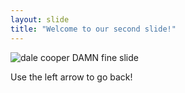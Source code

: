 ```yaml
---
layout: slide
title: "Welcome to our second slide!"
---
```

![dale cooper](https://mk0industcomhmhlrip6.kinstacdn.com/wp-content/uploads/2017/05/dale-cooper-1.jpg "dale cooper")
DAMN fine slide

Use the left arrow to go back!
